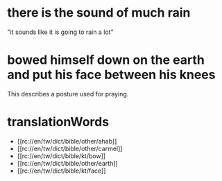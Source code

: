 # there is the sound of much rain

"it sounds like it is going to rain a lot"

# bowed himself down on the earth and put his face between his knees

This describes a posture used for praying.

# translationWords

* [[rc://en/tw/dict/bible/other/ahab]]
* [[rc://en/tw/dict/bible/other/carmel]]
* [[rc://en/tw/dict/bible/kt/bow]]
* [[rc://en/tw/dict/bible/other/earth]]
* [[rc://en/tw/dict/bible/kt/face]]